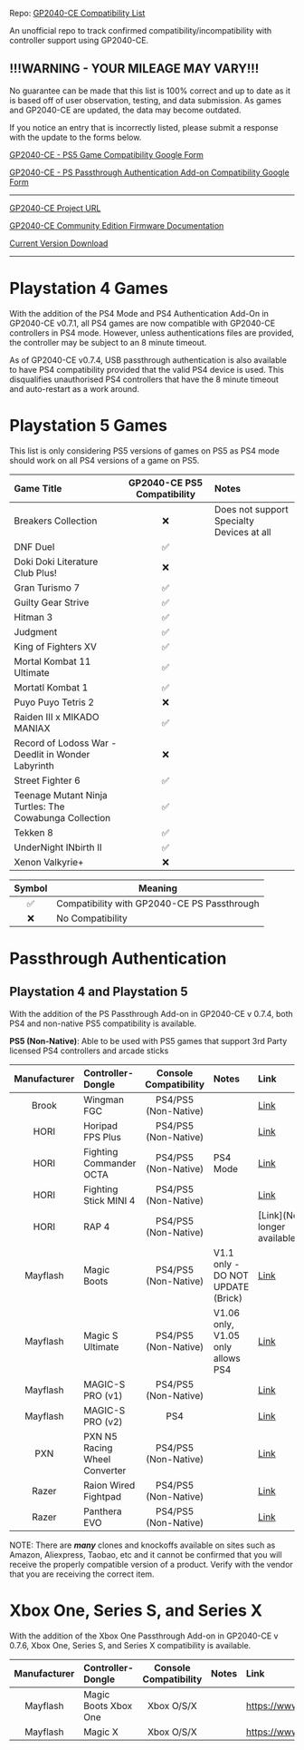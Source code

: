 Repo: [GP2040-CE Compatibility List](https://github.com/InfraredAces/GP2040-CE-Compatibility-List)

An unofficial repo to track confirmed compatibility/incompatibility with controller support using GP2040-CE.

## !!!WARNING - YOUR MILEAGE MAY VARY!!!

No guarantee can be made that this list is 100% correct and up to date as it is based off of user observation, testing, and data submission. As games and GP2040-CE are updated, the data may become outdated.

If you notice an entry that is incorrectly listed, please submit a response with the update to the forms below.

[GP2040-CE - PS5 Game Compatibility Google Form](https://forms.gle/5G8N6FiZHyZYVgox6)

[GP2040-CE - PS Passthrough Authentication Add-on Compatibility Google Form](https://forms.gle/9SeHYNZwP9sDN49g7)

---

[GP2040-CE Project URL](https://github.com/OpenStickCommunity/GP2040-CE)

[GP2040-CE Community Edition Firmware Documentation](https://gp2040-ce.info/)

[Current Version Download](https://gp2040-ce.info/download)

---

# Playstation 4 Games

With the addition of the PS4 Mode and PS4 Authentication Add-On in GP2040-CE v0.7.1, all PS4 games are now compatible with GP2040-CE controllers in PS4 mode. However, unless authentications files are provided, the controller may be subject to an 8 minute timeout.

As of GP2040-CE v0.7.4, USB passthrough authentication is also available to have PS4 compatibility provided that the valid PS4 device is used. This disqualifies unauthorised PS4 controllers that have the 8 minute timeout and auto-restart as a work around.

# Playstation 5 Games

This list is only considering PS5 versions of games on PS5 as PS4 mode should work on all PS4 versions of a game on PS5.

| Game Title                                             |  GP2040-CE PS5 Compatibility  | Notes                                     |
|:-------------------------------------------------------|:-----------------------------:|:------------------------------------------|
| Breakers Collection                                    |               ❌               | Does not support Specialty Devices at all |
| DNF Duel                                               |               ✅               |                                           |
| Doki Doki Literature Club Plus!                        |               ❌               |                                           |
| Gran Turismo 7                                         |               ✅               |                                           |
| Guilty Gear Strive                                     |               ✅               |                                           |
| Hitman 3                                               |               ✅               |                                           |
| Judgment                                               |               ✅               |                                           |
| King of Fighters XV                                    |               ✅               |                                           |
| Mortal Kombat 11 Ultimate                              |               ✅               |                                           |
| Mortatl Kombat 1                                       |               ✅               |                                           |
| Puyo Puyo Tetris 2                                     |               ❌               |                                           |
| Raiden III x MIKADO MANIAX                             |               ✅               |                                           |
| Record of Lodoss War -Deedlit in Wonder Labyrinth      |               ❌               |                                           |
| Street Fighter 6                                       |               ✅               |                                           |
| Teenage Mutant Ninja Turtles: The Cowabunga Collection |               ✅               |                                           |
| Tekken 8                                               |               ✅               |                                           |
| UnderNight INbirth II                                  |               ✅               |                                           |
| Xenon Valkyrie+                                        |               ❌               |                                           |

| Symbol | Meaning                                     |
| :----: | ------------------------------------------- |
|   ✅   | Compatibility with GP2040-CE PS Passthrough |
|   ❌   | No Compatibility                            |

# Passthrough Authentication

## Playstation 4 and Playstation 5

With the addition of the PS Passthrough Add-on in GP2040-CE v 0.7.4, both PS4 and non-native PS5 compatibility is available.

**PS5 (Non-Native)**: Able to be used with PS5 games that support 3rd Party licensed PS4 controllers and arcade sticks

|  Manufacturer  | Controller-Dongle             |  Console Compatibility  | Notes                             | Link                                                                                      |
|:--------------:|:------------------------------|:-----------------------:|:----------------------------------|:------------------------------------------------------------------------------------------|
|     Brook      | Wingman FGC                   |  PS4/PS5 (Non-Native)   |                                   | [Link](https://www.brookaccessory.com/products/wingmanfgc/index.html)                     |
|      HORI      | Horipad FPS Plus              |  PS4/PS5 (Non-Native)   |                                   | [Link](https://hori.jp/products/p4/fps_plus_bk/)                                          |
|      HORI      | Fighting Commander OCTA       |  PS4/PS5 (Non-Native)   | PS4 Mode                          | [Link](https://hori.jp/products/p5/spf023/)                                               |
|      HORI      | Fighting Stick MINI 4         |  PS4/PS5 (Non-Native)   |                                   | [Link](https://stores.horiusa.com/fighting-stick-mini-4-for-playstation-4/)               |
|      HORI      | RAP 4                         |  PS4/PS5 (Non-Native)   |                                   | [Link](No longer available)                                                               |
|    Mayflash    | Magic Boots                   |  PS4/PS5 (Non-Native)   | V1.1 only - DO NOT UPDATE (Brick) | [Link](https://www.mayflash.com/product/MAGPS4.html)                                      |
|    Mayflash    | Magic S Ultimate              |  PS4/PS5 (Non-Native)   | V1.06 only, V1.05 only allows PS4 | [Link](https://www.mayflash.com/product/magic_s_ultimate.html)                            |
|    Mayflash    | MAGIC-S PRO (v1)              |  PS4/PS5 (Non-Native)   |                                   | [Link](https://www.mayflash.com/product/magic_s_pro_usb_wireless_controller_adapter.html) |
|    Mayflash    | MAGIC-S PRO (v2)              |           PS4           |                                   | [Link](https://www.mayflash.com/product/magic_s_pro_usb_wireless_controller_adapter.html) |
|      PXN       | PXN N5 Racing Wheel Converter |  PS4/PS5 (Non-Native)   |                                   | [Link](https://pxn-game.com/products/n5-for-pxn-game-steering-wheel)                      |
|     Razer      | Raion Wired Fightpad          |  PS4/PS5 (Non-Native)   |                                   | [Link](https://www.razer.com/eu-en/console-controllers/razer-raion)                       |
|     Razer      | Panthera EVO                  |  PS4/PS5 (Non-Native)   |                                   | [Link](https://mysupport.razer.com/app/answers/detail/a_id/3576/~/razer-panthera-evo)     |

NOTE: There are **_many_** clones and knockoffs available on sites such as Amazon, Aliexpress, Taobao, etc and it cannot be confirmed that you will receive the properly compatible version of a product. Verify with the vendor that you are receiving the correct item.

# Xbox One, Series S, and Series X

With the addition of the Xbox One Passthrough Add-on in GP2040-CE v 0.7.6, Xbox One, Series S, and Series X compatibility is available.

|  Manufacturer  | Controller-Dongle    |  Console Compatibility  | Notes   | Link                                          |
|:--------------:|:---------------------|:-----------------------:|:--------|:----------------------------------------------|
|    Mayflash    | Magic Boots Xbox One |       Xbox O/S/X        |         | https://www.mayflash.com/product/MAGONE.html  |
|    Mayflash    | Magic X              |       Xbox O/S/X        |         | https://www.mayflash.com/product/magic_x.html |
